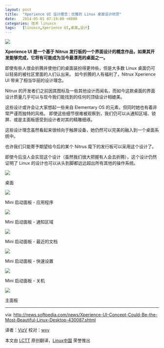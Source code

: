 ```yaml
---
layout: post
title:	"Xperience UI 设计理念：优雅的 Linux 桌面设计欣赏"
date:	2014-05-01 07:19:00 +0800 
categories:	技术 linuxcn 
tags:	[linuxcn,Xperience UI,桌面,设计]
---
```



![](/Asserts/Images//attachment/album/201405/01/071956c3q7umq6kg6kqkqz.jpg)


**Xperience UI 是一个基于 Nitrux 发行板的一个界面设计的概念作品，如果其开发能够完成，它将有可能成为当今最漂亮的桌面之一。**


即使有些人很会折腾并使他们的桌面装扮得更帅些，但是大多数 Linux 桌面仍可以轻易的被社区里面的人们认出来。 如今折腾的人有福利了，Nitrux Xperience UI 带来了相当华丽的设计理念。


Nitrux 的开发者们之前因其图标及一些其他设计而闻名，而如今这款桌面的界面设计质量几乎可以与现今我们能找到的任何的顶级设计相媲美。


这些设计或许会让大家想起一些来自 Elementary OS 的元素，但同时她也有着非常严谨而独特的风格。 即使这些细节很难被观察到，我们仍可以从通知区域、锁屏、或是主面板感受到设计者对其的精雕细琢。


这些设计理念虽然看起来很倾向于触屏设备，她仍然可以完美的融入到一个桌面系统中。


也许我们只能寄予期望给今后的某个 Nitrus 麾下的发行板可以采用这个设计了。


即使今后没人会实现这个设计（虽然我们很大把握有人会去折腾），这个设计仍然证明了 Linux 的设计也可以从头到脚都远远超出所有其他的操作系统。


![](/Asserts/Images//attachment/album/201405/01/072000zvhjpbwer94ww4ss.jpg)


桌面


![](/Asserts/Images//attachment/album/201405/01/072005fqf4lpzlg0q2a0sz.jpg)


Mini 启动面板 - 应用程序


![](/Asserts/Images//attachment/album/201405/01/072009ktdw4rylhz5ac4bw.jpg)


Mini 启动面板 - 通知区域


![](/Asserts/Images//attachment/album/201405/01/072012vtm6ieey4643yynt.jpg)


Mini 启动面板 - 最近的文档


![](/Asserts/Images//attachment/album/201405/01/072017b7mbznuawmliaarn.jpg)


Mini 启动面板 - 快速设置


![](/Asserts/Images//attachment/album/201405/01/072023u5dtonefn3nlnvmp.jpg)


Mini 启动面板 - 关机


![](/Asserts/Images//attachment/album/201405/01/072027ps19reupuxdbezbe.jpg)


主面板




---


via: <http://news.softpedia.com/news/Xperience-UI-Concept-Could-Be-the-Most-Beautiful-Linux-Desktop-430087.shtml>


译者：[VizV](https://github.com/vizv) 校对：[wxy](https://github.com/wxy)


本文由 [LCTT](https://github.com/LCTT/TranslateProject) 原创翻译，[Linux中国](http://linux.cn/) 荣誉推出
